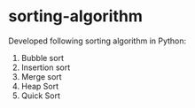 # sorting-algorithm

Developed following sorting algorithm in Python:

1. Bubble sort
2. Insertion sort
3. Merge sort
4. Heap Sort
5. Quick Sort
